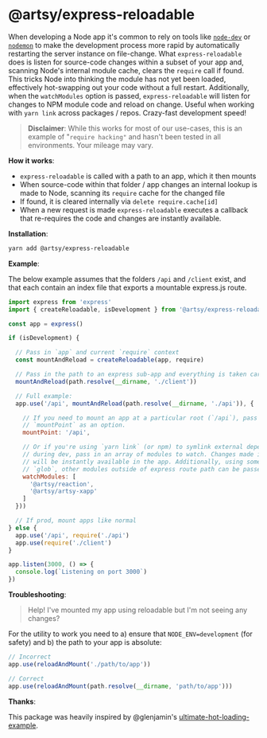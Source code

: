 # @artsy/express-reloadable

When developing a Node app it's common to rely on tools like [`node-dev`](https://github.com/fgnass/node-dev) or [`nodemon`](https://github.com/remy/nodemon) to make the development process more rapid by automatically restarting the server instance on file-change. What `express-reloadable` does is listen for source-code changes within a subset of your app and, scanning Node's internal module cache, clears the `require` call if found. This tricks Node into thinking the module has not yet been loaded, effectively hot-swapping out your code without a full restart. Additionally, when the `watchModules` option is passed, `express-reloadable` will listen for changes to NPM module code and reload on change. Useful when working with `yarn link` across packages / repos. Crazy-fast development speed!

> **Disclaimer**: While this works for most of our use-cases, this is an example of "`require hacking"` and hasn't been tested in all environments. Your mileage may vary.

**How it works**:
- `express-reloadable` is called with a path to an app, which it then mounts
- When source-code within that folder / app changes an internal lookup is made to Node, scanning its `require` cache for the changed file
- If found, it is cleared internally via `delete require.cache[id]`
- When a new request is made `express-reloadable` executes a callback that re-requires the code and changes are instantly available.

**Installation**:

```sh
yarn add @artsy/express-reloadable
```

**Example**:

The below example assumes that the folders `/api` and `/client` exist, and that each contain an index file that exports a mountable express.js route.

```js
import express from 'express'
import { createReloadable, isDevelopment } from '@artsy/express-reloadable'

const app = express()

if (isDevelopment) {

  // Pass in `app` and current `require` context
  const mountAndReload = createReloadable(app, require)

  // Pass in the path to an express sub-app and everything is taken care of
  mountAndReload(path.resolve(__dirname, './client'))

  // Full example:
  app.use('/api', mountAndReload(path.resolve(__dirname, './api')), {

    // If you need to mount an app at a particular root (`/api`), pass in
    // `mountPoint` as an option.
    mountPoint: '/api',

    // Or if you're using `yarn link` (or npm) to symlink external dependencies
    // during dev, pass in an array of modules to watch. Changes made internally
    // will be instantly available in the app. Additionally, using something like 
    // `glob`, other modules outside of express route path can be passed.
    watchModules: [
      '@artsy/reaction',
      '@artsy/artsy-xapp'
    ]
  }))

  // If prod, mount apps like normal
} else {
  app.use('/api', require('./api')
  app.use(require('./client')
}

app.listen(3000, () => {
  console.log(`Listening on port 3000`)
})
```

**Troubleshooting**:

> Help! I've mounted my app using reloadable but I'm not seeing any changes?

For the utility to work you need to a) ensure that `NODE_ENV=development` (for safety) and b) the path to your app is absolute:

```js
// Incorrect
app.use(reloadAndMount('./path/to/app'))

// Correct 
app.use(reloadAndMount(path.resolve(__dirname, 'path/to/app')))
```

**Thanks**:

This package was heavily inspired by @glenjamin's [ultimate-hot-loading-example](https://github.com/glenjamin/ultimate-hot-reloading-example).
